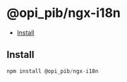 # @opi_pib/ngx-i18n

-   [Install](#ngx-i18n)

## Install

```javascript
npm install @opi_pib/ngx-i18n
```
